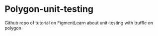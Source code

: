 # Polygon-unit-testing
Github repo of tutorial on FigmentLearn about unit-testing with truffle on polygon
